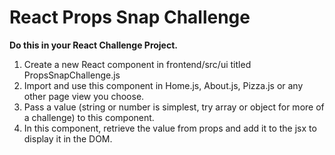 # React Props Snap Challenge

**Do this in your React Challenge Project.**

1. Create a new React component in frontend/src/ui titled PropsSnapChallenge.js
2. Import and use this component in Home.js, About.js, Pizza.js or any other page view you choose.
3. Pass a value (string or number is simplest, try array or object for more of a challenge) to this component.
4. In this component, retrieve the value from props and add it to the jsx to display it in the DOM.